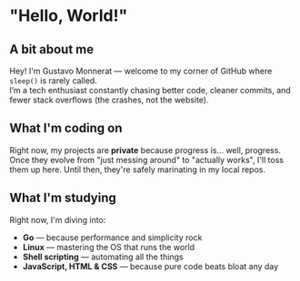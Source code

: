 # "Hello, World!"

## A bit about me

Hey! I'm Gustavo Monnerat — welcome to my corner of GitHub where `sleep()` is rarely called.  
I’m a tech enthusiast constantly chasing better code, cleaner commits, and fewer stack overflows (the crashes, not the website).

## What I'm coding on

Right now, my projects are **private** because progress is... well, progress.  
Once they evolve from "just messing around" to "actually works", I'll toss them up here. Until then, they're safely marinating in my local repos.

## What I'm studying

Right now, I'm diving into:  
- **Go** — because performance and simplicity rock
- **Linux** — mastering the OS that runs the world
- **Shell scripting** — automating all the things
- **JavaScript, HTML & CSS** — because pure code beats bloat any day
